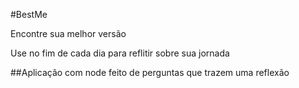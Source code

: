 #BestMe

Encontre sua melhor versão

Use no fim de cada dia para reflitir sobre sua jornada

##Aplicação com node feito de perguntas que trazem uma reflexão
